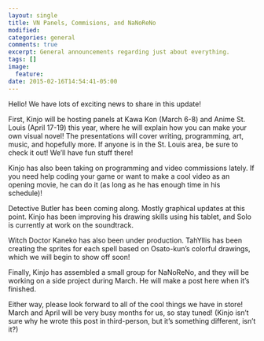 ```yaml
---
layout: single
title: VN Panels, Commisions, and NaNoReNo
modified:
categories: general
comments: true
excerpt: General announcements regarding just about everything.
tags: []
image:
  feature:
date: 2015-02-16T14:54:41-05:00
---
```


Hello! We have lots of exciting news to share in this update!

First, Kinjo will be hosting panels at Kawa Kon (March 6-8) and Anime St. Louis (April 17-19) this year, where he will explain how you can make your own visual novel! The presentations will cover writing, programming, art, music, and hopefully more. If anyone is in the St. Louis area, be sure to check it out! We’ll have fun stuff there!

Kinjo has also been taking on programming and video commissions lately. If you need help coding your game or want to make a cool video as an opening movie, he can do it (as long as he has enough time in his schedule)!

Detective Butler has been coming along. Mostly graphical updates at this point. Kinjo has been improving his drawing skills using his tablet, and Solo is currently at work on the soundtrack.

Witch Doctor Kaneko has also been under production. TahYllis has been creating the sprites for each spell based on Osato-kun’s colorful drawings, which we will begin to show off soon!

Finally, Kinjo has assembled a small group for NaNoReNo, and they will be working on a side project during March. He will make a post here when it’s finished.

Either way, please look forward to all of the cool things we have in store! March and April will be very busy months for us, so stay tuned! (Kinjo isn’t sure why he wrote this post in third-person, but it’s something different, isn’t it?)
